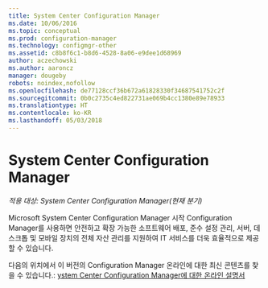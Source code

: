 ```yaml
---
title: System Center Configuration Manager
ms.date: 10/06/2016
ms.topic: conceptual
ms.prod: configuration-manager
ms.technology: configmgr-other
ms.assetid: c8b8f6c1-b8d6-4528-8a06-e9dee1d68969
author: aczechowski
ms.author: aaroncz
manager: dougeby
robots: noindex,nofollow
ms.openlocfilehash: de77128ccf36b672a61828330f34687541752c2f
ms.sourcegitcommit: 0b0c2735c4ed822731ae069b4cc1380e89e78933
ms.translationtype: HT
ms.contentlocale: ko-KR
ms.lasthandoff: 05/03/2018
---
```

# <a name="system-center-configuration-manager"></a>System Center Configuration Manager

*적용 대상: System Center Configuration Manager(현재 분기)*

Microsoft System Center Configuration Manager 시작 Configuration Manager를 사용하면 안전하고 확장 가능한 소프트웨어 배포, 준수 설정 관리, 서버, 데스크톱 및 모바일 장치의 전체 자산 관리를 지원하여 IT 서비스를 더욱 효율적으로 제공할 수 있습니다.  

 다음의 위치에서 이 버전의 Configuration Manager 온라인에 대한 최신 콘텐츠를 찾을 수 있습니다.: [ystem Center Configuration Manager에 대한 온라인 설명서](https://go.microsoft.com/fwlink/?LinkID=533344)
